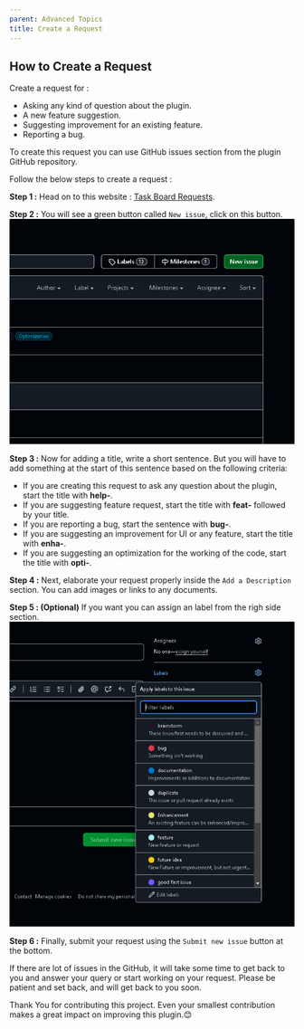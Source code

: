```yaml
---
parent: Advanced Topics
title: Create a Request
---
```


## How to Create a Request

Create a request for :

- Asking any kind of question about the plugin.
- A new feature suggestion.
- Suggesting improvement for an existing feature.
- Reporting a bug.

To create this request you can use GitHub issues section from the plugin GitHub repository.

Follow the below steps to create a request :

**Step 1 :** Head on to this website : [Task Board Requests](https://github.com/tu2-atmanand/Task-Board/issues).

**Step 2 :** You will see a green button called `New issue`, click on this button.
![New Issue Button](../../assets/NewIssueButton.png)

**Step 3 :** Now for adding a title, write a short sentence. But you will have to add something at the start of this sentence based on the following criteria:

- If you are creating this request to ask any question about the plugin, start the title with **help-**.
- If you are suggesting feature request, start the title with **feat-** followed by your title.
- If you are reporting a bug, start the sentence with **bug-**.
- If you are suggesting an improvement for UI or any feature, start the title with **enha-**.
- If you are suggesting an optimization for the working of the code, start the title with **opti-**.

**Step 4 :** Next, elaborate your request properly inside the `Add a Description` section. You can add images or links to any documents.

**Step 5 : (Optional)** If you want you can assign an label from the righ side section.
![labelsForCreatingRequest](../../assets/labelsForCreatingRequest.png)

**Step 6 :** Finally, submit your request using the `Submit new issue` button at the bottom.

If there are lot of issues in the GitHub, it will take some time to get back to you and answer your query or start working on your request. Please be patient and set back, and will get back to you soon.

Thank You for contributing this project. Even your smallest contribution makes a great impact on improving this plugin.😊
